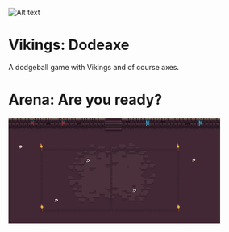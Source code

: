 ![Alt text](https://travis-ci.org/hugoaguirre/vikings_dodgeaxe.svg?branch=master)

# Vikings: Dodeaxe
A dodgeball game with Vikings and of course axes.

# Arena: Are you ready?
![Alt text](/resources/map1.gif?raw=true "One goes to Valhalla, the other stays in the Arena")
